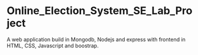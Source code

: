 # Online_Election_System_SE_Lab_Project
A web application build in Mongodb, Nodejs and express with frontend in HTML, CSS, Javascript and boostrap.
